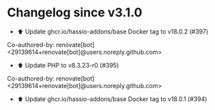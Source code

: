 # Changelog since v3.1.0
- ⬆️ Update ghcr.io/hassio-addons/base Docker tag to v18.0.2 (#397)

Co-authored-by: renovate[bot] <29139614+renovate[bot]@users.noreply.github.com> 
- ⬆️ Update PHP to v8.3.23-r0 (#395)

Co-authored-by: renovate[bot] <29139614+renovate[bot]@users.noreply.github.com> 
- ⬆️ Update ghcr.io/hassio-addons/base Docker tag to v18.0.1 (#394) 
